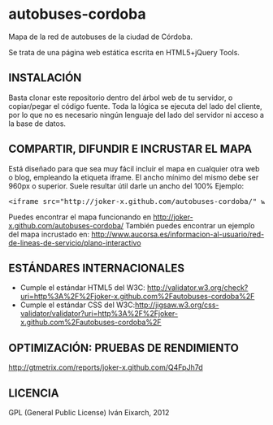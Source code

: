 autobuses-cordoba
=================

Mapa de la red de autobuses de la ciudad de Córdoba.

Se trata de una página web estática escrita en HTML5+jQuery Tools.

INSTALACIÓN
-----------
Basta clonar este repositorio dentro del árbol web de tu servidor, o copiar/pegar el código fuente. Toda la lógica se ejecuta del lado del cliente, por lo que no es necesario ningún lenguaje del lado del servidor ni acceso a la base de datos.

COMPARTIR, DIFUNDIR E INCRUSTAR EL MAPA
---------------------------------------
Está diseñado para que sea muy fácil incluir el mapa en cualquier otra web o blog, empleando la etiqueta iframe. El ancho mínimo del mismo debe ser 960px o superior. Suele resultar útil darle un ancho del 100% Ejemplo:
<pre>
&lt;iframe src="http://joker-x.github.com/autobuses-cordoba/" width="960" height="600"&gt;&lt;iframe&gt;
</pre>

Puedes encontrar el mapa funcionando en http://joker-x.github.com/autobuses-cordoba/
También puedes encontrar un ejemplo del mapa incrustado en: http://www.aucorsa.es/informacion-al-usuario/red-de-lineas-de-servicio/plano-interactivo

ESTÁNDARES INTERNACIONALES
--------------------------
* Cumple el estándar HTML5 del W3C: http://validator.w3.org/check?uri=http%3A%2F%2Fjoker-x.github.com%2Fautobuses-cordoba%2F
* Cumple el estándar CSS del W3C:http://jigsaw.w3.org/css-validator/validator?uri=http%3A%2F%2Fjoker-x.github.com%2Fautobuses-cordoba%2F

OPTIMIZACIÓN: PRUEBAS DE RENDIMIENTO
------------------------------------
http://gtmetrix.com/reports/joker-x.github.com/Q4FpJh7d


LICENCIA
--------
GPL (General Public License)
Iván Eixarch, 2012
